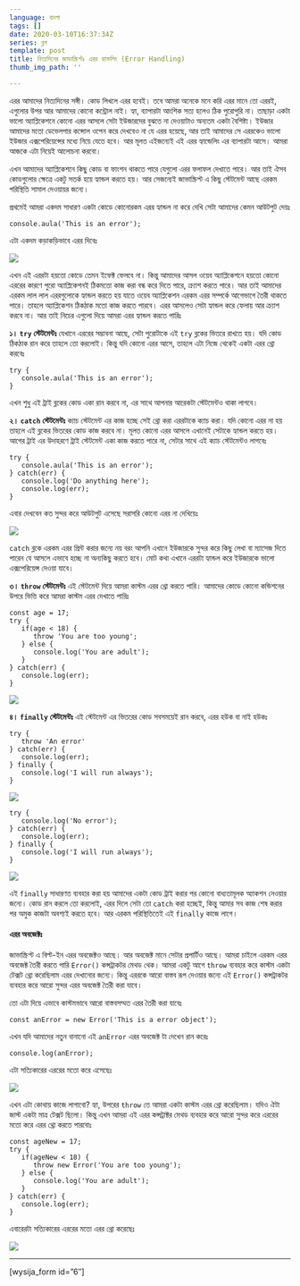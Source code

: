 ```yaml
---
language: বাংলা
tags: []
date: 2020-03-10T16:37:34Z
series: ব্লগ
template: post
title: নিত্যদিনের জাভাস্ক্রিপ্টঃ এরর হ্যান্ডলিং (Error Handling)
thumb_img_path: ''

---
```

এরর আমাদের নিত্যদিনের সঙ্গী। কোড লিখলে এরর হবেই। তবে আমরা অনেকে মনে করি এরর মানে তো এররই, এগুলোর উপর আর আমাদের কোনো কন্ট্রোল নাই। হ্যা, ব্যাপারটা আংশিক সত্য হলেও ঠিক পুরোপুরি না। তাছাড়া একটা ভালো অ্যাপ্লিকেশনে কোনো এরর আসলে সেটা ইউজারদের বুঝতে না দেওয়াটাও অন্যতম একটা বৈশিষ্ট্য। ইউজার আমাদের মতো ডেভেলপার কন্সোল ওপেন করে দেখবেও না যে এরর হয়েছে, আর তাই আমাদের সে এররকেও ভালো ইউজার এক্সপেরিয়েন্সের মধ্যে নিয়ে যেতে হবে। আর মূলত এইজন্যেই এই এরর হ্যান্ডেলিং এর ব্যাপারটা আসে। আমরা আজকে এটা নিয়েই আলোচনা করবো।

এখন আমাদের অ্যাপ্লিকেশনে কিছু কোড বা ফাংশন থাকতে পারে যেগুলো এরর ফলাফল দেখাতে পারে। আর তাই ঐসব কোডগুলোর ক্ষেত্রে একটু সতর্ক হয়ে হ্যান্ডল করতে হয়। আর সেজন্যেই জাভাস্ক্রিপ্ট এ কিছু স্টেটমেন্ট আছে এরকম পরিস্থিতি সামাল দেওয়ায়র জন্যে।

প্রথমেই আমরা একদম সাধারণ একটা কোডে কোনোরকম এরর হ্যান্ডল না করে দেখি সেটা আমাদের কেমন আউটপুট দেয়ঃ

    console.aula('This is an error');

এটা একদম কড়াকড়িভাবে এরর দিবেঃ

![](https://cdn-images-1.medium.com/max/1000/1*fN22x5OO7zdNxakIwWFtOA.png)

এখন এই এররটা হয়তো কোডে তেমন ইফেক্ট ফেলবে না। কিন্তু আমাদের আসল ওয়েব অ্যাপ্লিকেশনে হয়তো কোনো এররের কারণে পুরো অ্যাপ্লিকেশনই ঠিকমতো কাজ করা বন্ধ করে দিতে পারে, ক্র্যাশ করতে পারে। আর তাই আমাদের এরকম লাল লাল এররগুলোকে হ্যান্ডল করতে হয় যাতে ওয়েব অ্যাপ্লিকেশন এরকম এরর সম্পর্কে আগেভাগে তৈরী থাকতে পারে। তাহলে অ্যাপ্লিকেশন ঠিকঠাক মতো কাজ করতে পারবে। এরর আসলেও সেটা হ্যান্ডল করে ফেলায় আর ক্র্যাশ করবে না। আর তাই নিচের এগুলো দিয়ে আমরা এরর হ্যান্ডল করতে পারিঃ

**১। `try` স্টেটমেন্টঃ** যেখানে এররের সম্ভাবনা আছে, সেটা পুরোটাকে এই `try` ব্লকের ভিতরে রাখতে হয়। যদি কোড ঠিকঠাক রান করে তাহলে তো করলোই। কিন্তু যদি কোনো এরর আসে, তাহলে এটা নিজে থেকেই একটা এরর থ্রো করবেঃ

    try {
       console.aula('This is an error');
    }

এখন শুধু এই ট্রাই ব্লকের কোড একা রান করবে না, এর সাথে আপনার আরেকটা স্টেটমেন্টও থাকা লাগবে।

**২। `catch` স্টেটমেন্টঃ** ক্যাচ স্টেটমেন্ট এর কাজ হচ্ছে সেই থ্রো করা এররটাকে ক্যাচ করা। যদি কোনো এরর না হয় তাহলে এই ব্লকের ভিতরের কোড কাজ করবে না। মূলত কোনো এরর আসলে এখানেই সেটাকে হ্যান্ডল করতে হয়। আগের ট্রাই এর উদাহরণে ট্রাই স্টেটমেন্ট একা কাজ করতে পারে না, সেটার সাথে এই ক্যাচ স্টেটমেন্টও লাগবেঃ

    try {
       console.aula('This is an error');
    } catch(err) {
       console.log('Do anything here');
       console.log(err);
    }

এবার দেখবেন কত সুন্দর করে আউটপুট এসেছে সরাসরি কোনো এরর না দেখিয়েঃ

![](https://cdn-images-1.medium.com/max/1000/1*7nw5Lc_pjP3Yuopr3IbGUg.png)

`catch` ব্লকে এরকম এরর প্রিন্ট করার জন্যে নয় বরং আপনি এখানে ইউজারকে সুন্দর করে কিছু লেখা বা ম্যাসেজ দিতে পারেন যে আসলে এভাবে হচ্ছে না অন্যকিছু করতে হবে। মোট কথা এখানে এররটা হ্যান্ডল করে ইউজারকে ভালো এক্সপেরিয়েন্স দেওয়া যাবে।

**৩। `throw` স্টেটমেন্টঃ** এই স্টেটমেন্ট দিয়ে আমরা কাস্টম এরর থ্রো করতে পারি। আমাদের কোডে কোনো কন্ডিশনের উপরে ভিত্তি করে আমরা কাস্টম এরর দেখাতে পারিঃ

    const age = 17;
    try {
       if(age < 18) {
          throw 'You are too young';
       } else {
          console.log('You are adult');
       }
    } catch(err) {
       console.log(err);
    }

![](https://cdn-images-1.medium.com/max/1000/1*ArDAqNEALG6IGaj5_qrXXw.png)

**৪। `finally` স্টেটমেন্টঃ** এই স্টেটমেন্ট এর ভিতরের কোড সবসময়েই রান করবে, এরর হউক বা নাই হউকঃ

    try {
       throw 'An error'
    } catch(err) {
       console.log(err);
    } finally {
       console.log('I will run always');
    }

![](https://cdn-images-1.medium.com/max/1000/1*CVLD_FJ6GoBE_KlkiAUsFg.png)

    try {
       console.log('No error');
    } catch(err) {
       console.log(err);
    } finally {
       console.log('I will run always');
    }

![](https://cdn-images-1.medium.com/max/1000/1*PHAbEpO3pfFaocQT8k92YQ.png)

এই `finally` সাধারণত ব্যবহার করা হয় আমাদের একটা কোড ট্রাই করার পর কোনো বাধ্যতামূলক অ্যাকশন নেওয়ার জন্যে। কোড রান করলে তো করলোই, এরর দিলে সেটা তো `catch` করা হচ্ছেই, কিন্তু আমার সব কাজ শেষ করার পর অমুক কাজটা অবশ্যই করতে হবে। আর এরকম পরিস্থিতিতেই এই `finally` কাজে লাগে।

#### **এরর অবজেক্টঃ**

জাভাস্ক্রিপ্ট এ বিল্ট-ইন এরর অবজেক্টও আছে। আর অবজেক্ট মানে সেটার প্রপার্টিও আছে। আমরা চাইলে এরকম এরর অবজেক্ট তৈরী করতে পারি `Error()` কন্সট্রাকটর মেথড থেক। আমরা একটু আগে `throw` ব্যবহার করে কাস্টম একটা টেক্সট থ্রো করেছিলাম এরর দেখানোর জন্যে। কিন্তু এররকে আরো বাস্তব রূপ দেওয়ার জন্যে এই `Error()` কন্সট্রাকটর ব্যবহার করে আরো সুন্দর এরর অবজেক্ট তৈরী করা যাবে।

তো এটা দিয়ে এভাবে কাস্টমভাবে আরো বাস্তবসম্মত এরর তৈরী করা যাবেঃ

    const anError = new Error('This is a error object');

এখন যদি আমাদের নতুন বানানো এই `anError` এরর অবজেক্ট টা দেখেন রান করেঃ

    console.log(anError);

এটা সত্যিকারের এররের মতো করে এসেছেঃ

![](https://cdn-images-1.medium.com/max/1000/1*esjjLavSZaBSj4HfvhL4nQ.png)

এখন এটা কোথায় কাজে লাগাবো? হ্যা, উপরের `throw` তে আমরা একটা কাস্টম এরর থ্রো করেছিলাম। যদিও ঐটা জাস্ট একটা মাত্র টেক্সট ছিলো। কিন্তু এখন আমরা এই এরর কন্সট্রাক্টর মেথড ব্যবহার করে আরো সুন্দর করে এররের মতো করে এরর থ্রো করতে পারবোঃ

    const ageNew = 17;
    try {
       if(ageNew < 18) {
          throw new Error('You are too young');
       } else {
          console.log('You are adult');
       }
    } catch(err) {
       console.log(err);
    }

এবারেরটা সত্যিকারের এররের মতো এরর থ্রো করেছেঃ

![](https://cdn-images-1.medium.com/max/1000/1*D4cjd-rOaT8BbAJZj6x5rA.png)

***

\[wysija_form id=”6″\]